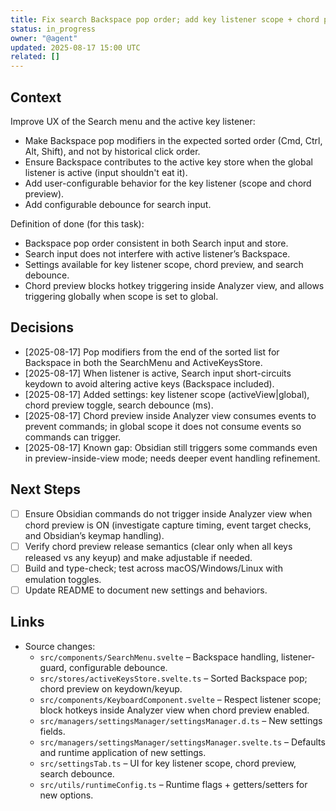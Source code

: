 ```yaml
---
title: Fix search Backspace pop order; add key listener scope + chord preview
status: in_progress
owner: "@agent"
updated: 2025-08-17 15:00 UTC
related: []
---
```


## Context

Improve UX of the Search menu and the active key listener:
- Make Backspace pop modifiers in the expected sorted order (Cmd, Ctrl, Alt, Shift), and not by historical click order.
- Ensure Backspace contributes to the active key store when the global listener is active (input shouldn't eat it).
- Add user-configurable behavior for the key listener (scope and chord preview).
- Add configurable debounce for search input.

Definition of done (for this task):
- Backspace pop order consistent in both Search input and store.
- Search input does not interfere with active listener’s Backspace.
- Settings available for key listener scope, chord preview, and search debounce.
- Chord preview blocks hotkey triggering inside Analyzer view, and allows triggering globally when scope is set to global.

## Decisions

- [2025-08-17] Pop modifiers from the end of the sorted list for Backspace in both the SearchMenu and ActiveKeysStore.
- [2025-08-17] When listener is active, Search input short-circuits keydown to avoid altering active keys (Backspace included).
- [2025-08-17] Added settings: key listener scope (activeView|global), chord preview toggle, search debounce (ms).
- [2025-08-17] Chord preview inside Analyzer view consumes events to prevent commands; in global scope it does not consume events so commands can trigger.
- [2025-08-17] Known gap: Obsidian still triggers some commands even in preview-inside-view mode; needs deeper event handling refinement.

## Next Steps

- [ ] Ensure Obsidian commands do not trigger inside Analyzer view when chord preview is ON (investigate capture timing, event target checks, and Obsidian’s keymap handling).
- [ ] Verify chord preview release semantics (clear only when all keys released vs any keyup) and make adjustable if needed.
- [ ] Build and type-check; test across macOS/Windows/Linux with emulation toggles.
- [ ] Update README to document new settings and behaviors.

## Links

- Source changes:
  - `src/components/SearchMenu.svelte` – Backspace handling, listener-guard, configurable debounce.
  - `src/stores/activeKeysStore.svelte.ts` – Sorted Backspace pop; chord preview on keydown/keyup.
  - `src/components/KeyboardComponent.svelte` – Respect listener scope; block hotkeys inside Analyzer view when chord preview enabled.
  - `src/managers/settingsManager/settingsManager.d.ts` – New settings fields.
  - `src/managers/settingsManager/settingsManager.svelte.ts` – Defaults and runtime application of new settings.
  - `src/settingsTab.ts` – UI for key listener scope, chord preview, search debounce.
  - `src/utils/runtimeConfig.ts` – Runtime flags + getters/setters for new options.

